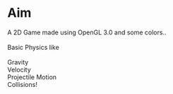 # Aim
A 2D Game made using OpenGL 3.0 and some colors.. <br />
<br />
Basic Physics like <br />
<br />
Gravity <br />
Velocity <br />
Projectile Motion <br />
Collisions! <br />

